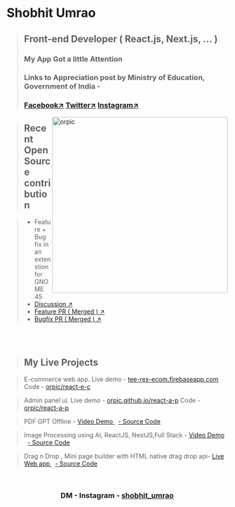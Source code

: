 <h1>Shobhit Umrao</h1>

><h2>Front-end Developer (  React.js, Next.js, ... )</h2>
><h3>My App Got a little Attention</h3>
><h3>Links to Appreciation post by Ministry of Education, Government of India - </h3>
><h3><div><a href="https://www.facebook.com/816797071666133/posts/3406182552727559" target="_blank" >Facebook↗</a> <a href="https://twitter.com/DrRPNishank/status/1281976438590070784" target="_blank" >Twitter↗</a> <a href="https://www.instagram.com/p/CCfqiKOpTTf/" target="_blank" >Instagram↗</a></div></h3>
<img align="right"  src="https://github-readme-stats-sigma-five.vercel.app/api?username=orpic&show_icons=true&theme=gotham&locale=en" alt="orpic"   width="400"/>

><h2>Recent Open Source contribution</h2>

> - Feature + Bug fix in an extenstion for GNOME 45
> - <a href="https://github.com/Tudmotu/gnome-shell-extension-clipboard-indicator/issues/375#issuecomment-1715254011">Discussion ↗</a>
> - <a href="https://github.com/Tudmotu/gnome-shell-extension-clipboard-indicator/pull/394#issue-1892021693">Feature PR ( Merged ) ↗</a>
> - <a href="https://github.com/Tudmotu/gnome-shell-extension-clipboard-indicator/pull/396">Bugfix PR ( Merged ) ↗</a>
<br>
<br>

><h2>My Live Projects</h2>

> E-commerce web app. Live demo - <a href="https://tee-rex-ecom.firebaseapp.com/" >tee-rex-ecom.firebaseapp.com</a> Code - <a href="https://github.com/orpic/react-e-c" >orpic/react-e-c</a>  

> Admin panel ui. Live demo - <a href="https://orpic.github.io/react-a-p/" >orpic.github.io/react-a-p</a> Code - <a href="https://github.com/orpic/react-a-p" >orpic/react-a-p</a>

>PDF GPT Offline - <a href="https://www.youtube.com/watch?v=_wVDiLCaiow">Video Demo </a>&nbsp; <a href="https://github.com/orpic/pdf-gpt-offline"> - Source Code</a>

>Image Processing using AI, ReactJS, NestJS,Full Stack - <a href="https://www.youtube.com/watch?v=73djB5WX3A8">Video Demo </a>&nbsp; <a href="https://github.com/orpic/ai-tool-image-editor"> - Source Code</a>

>Drag n Drop , Mini page builder with HTML native drag drop api- <a href="https://mini-page-builder.web.app/"> Live Web app </a>&nbsp; <a href="https://github.com/orpic/mini-page-builder"> - Source Code</a>


<br>
 
<h3 align="center" > DM - Instagram - <a href="https://www.instagram.com/shobhit_umrao/" >shobhit_umrao</a></h3>
 

